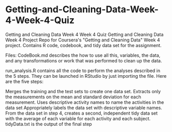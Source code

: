 # Getting-and-Cleaning-Data-Week-4-Week-4-Quiz
Getting and Cleaning Data Week 4 Week 4 Quiz
Getting and Cleaning Data Week 4 Project
Repo for Coursera's "Getting and Cleaning Data" Week 4 project. Contains R code, codebook, and tidy data set for the assignment.

Files:
CodeBook.md describes the how to use all this, variables, the data, and any transformations or work that was performed to clean up the data.

run_analysis.R contains all the code to perform the analyses described in the 5 steps. They can be launched in RStudio by just importing the file. Here are the five steps:

Merges the training and the test sets to create one data set.
Extracts only the measurements on the mean and standard deviation for each measurement.
Uses descriptive activity names to name the activities in the data set
Appropriately labels the data set with descriptive variable names.
From the data set in step 4, creates a second, independent tidy data set with the average of each variable for each activity and each subject.
tidyData.txt is the output of the final step
